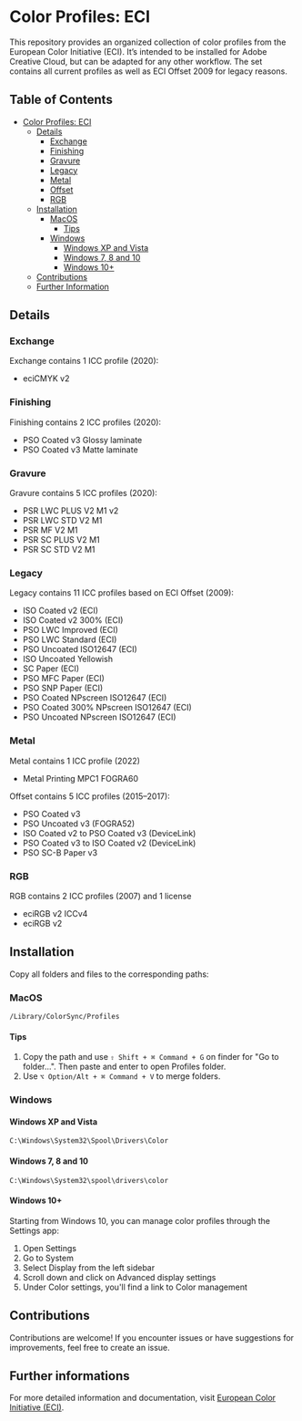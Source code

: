 # Color Profiles: ECI

This repository provides an organized collection of color profiles from the European Color Initiative (ECI). It’s intended to be installed for Adobe Creative Cloud, but can be adapted for any other workflow. The set contains all current profiles as well as ECI Offset 2009 for legacy reasons.

## Table of Contents

- [Color Profiles: ECI](#user-content-color-profiles-eci)
  - [Details](#user-content-details)
    - [Exchange](#user-content-exchange)
    - [Finishing](#user-content-finishing)
    - [Gravure](#user-content-gravure)
    - [Legacy](#user-content-legacy)
    - [Metal](#user-content-metal)
    - [Offset](#user-content-offset)
    - [RGB](#user-content-rgb)
  - [Installation](#user-content-installation)
    - [MacOS](#user-content-macos)
      - [Tips](#user-content-tips)
    - [Windows](#user-content-windows)
      - [Windows XP and Vista](#user-content-windows-xp-and-vista)
      - [Windows 7, 8 and 10](#user-content-windows-7-8-and-10)
      - [Windows 10+](#user-content-windows-10)
  - [Contributions](#user-content-contributions)
  - [Further Information](#user-content-further-informations)

## Details

### Exchange
Exchange contains 1 ICC profile (2020):
- eciCMYK v2

### Finishing
Finishing contains 2 ICC profiles (2020):
- PSO Coated v3 Glossy laminate
- PSO Coated v3 Matte laminate

### Gravure
Gravure contains 5 ICC profiles (2020):
- PSR LWC PLUS V2 M1 v2
- PSR LWC STD V2 M1
- PSR MF V2 M1
- PSR SC PLUS V2 M1
- PSR SC STD V2 M1

### Legacy
Legacy contains 11 ICC profiles based on ECI Offset (2009):
- ISO Coated v2 (ECI)
- ISO Coated v2 300% (ECI)
- PSO LWC Improved (ECI)
- PSO LWC Standard (ECI)
- PSO Uncoated ISO12647 (ECI)
- ISO Uncoated Yellowish
- SC Paper (ECI)
- PSO MFC Paper (ECI)
- PSO SNP Paper (ECI)
- PSO Coated NPscreen ISO12647 (ECI)
- PSO Coated 300% NPscreen ISO12647 (ECI)
- PSO Uncoated NPscreen ISO12647 (ECI)


### Metal
Metal contains 1 ICC profile (2022)
- Metal Printing MPC1 FOGRA60


Offset contains 5 ICC profiles (2015–2017):
- PSO Coated v3
- PSO Uncoated v3 (FOGRA52)
- ISO Coated v2 to PSO Coated v3 (DeviceLink)
- PSO Coated v3 to ISO Coated v2 (DeviceLink)
- PSO SC-B Paper v3

### RGB
RGB contains 2 ICC profiles (2007) and 1 license
- eciRGB v2 ICCv4
- eciRGB v2

## Installation

Copy all folders and files to the corresponding paths:

### MacOS
```
/Library/ColorSync/Profiles
```

#### Tips
1. Copy the path and use `⇧ Shift + ⌘ Command + G` on finder for "Go to folder…". Then paste and enter to open Profiles folder.
2. Use `⌥ Option/Alt + ⌘ Command + V` to merge folders.

### Windows

#### Windows XP and Vista
```
C:\Windows\System32\Spool\Drivers\Color
```

#### Windows 7, 8 and 10
```
C:\Windows\System32\spool\drivers\color
```

#### Windows 10+
Starting from Windows 10, you can manage color profiles through the Settings app:
1. Open Settings
2. Go to System
3. Select Display from the left sidebar
4. Scroll down and click on Advanced display settings
5. Under Color settings, you'll find a link to Color management

## Contributions

Contributions are welcome! If you encounter issues or have suggestions for improvements, feel free to create an issue.

## Further informations
For more detailed information and documentation, visit [European Color Initiative (ECI)](http://www.eci.org).

